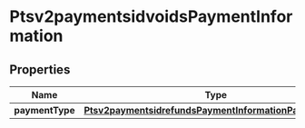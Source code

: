 
# Ptsv2paymentsidvoidsPaymentInformation

## Properties
Name | Type | Description | Notes
------------ | ------------- | ------------- | -------------
**paymentType** | [**Ptsv2paymentsidrefundsPaymentInformationPaymentType**](Ptsv2paymentsidrefundsPaymentInformationPaymentType.md) |  |  [optional]



